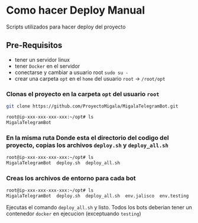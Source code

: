 # Como hacer Deploy Manual

Scripts utilizados para hacer deploy del proyecto

## Pre-Requisitos

- tener un servidor linux
- tener `Docker` en el servidor
- conectarse y cambiar a usuario root `sudo su -`
- crear una carpeta `opt` en el `home` del usuario `root` -> `/root/opt`

### Clonas el proyecto en la carpeta `opt` del usuario `root`

```bash
git clone https://github.com/ProyectoMigala/MigalaTelegramBot.git

root@ip-xxx-xxx-xxx-xxx:~/opt# ls
MigalaTelegramBot
```

### En la misma ruta Donde esta el directorio del codigo del proyecto, copias los archivos `deploy.sh` y `deploy_all.sh`

```bash
root@ip-xxx-xxx-xxx-xxx:~/opt# ls
MigalaTelegramBot  deploy.sh  deploy_all.sh
```

### Creas los archivos de entorno para cada bot

```bash
root@ip-xxx-xxx-xxx-xxx:~/opt# ls
MigalaTelegramBot  deploy.sh  deploy_all.sh  env.jalisco  env.testing
```

Ejecutas el comando `deploy_all.sh` y listo.
Todos los bots deberian tener un contenedor `docker` en ejecucion (exceptuando `testing`)

